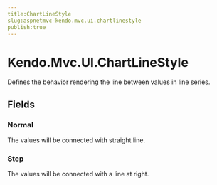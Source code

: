 ```yaml
---
title:ChartLineStyle
slug:aspnetmvc-kendo.mvc.ui.chartlinestyle
publish:true
---
```


# Kendo.Mvc.UI.ChartLineStyle
Defines the behavior rendering the line between values in line series.

## Fields
### Normal
The values will be connected with straight line.
### Step
The values will be connected with a line at right.




